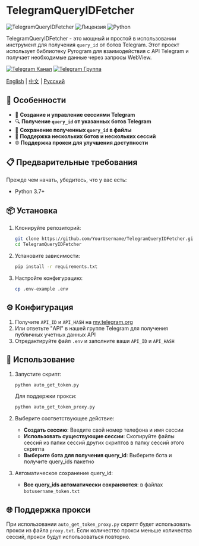 # TelegramQueryIDFetcher

![TelegramQueryIDFetcher](https://img.shields.io/badge/Telegram-QueryIDFetcher-blue.svg)
![Лицензия](https://img.shields.io/badge/Лицензия-MIT-green.svg)
![Python](https://img.shields.io/badge/Python-3.7%2B-yellow.svg)

TelegramQueryIDFetcher - это мощный и простой в использовании инструмент для получения `query_id` от ботов Telegram. Этот проект использует библиотеку Pyrogram для взаимодействия с API Telegram и получает необходимые данные через запросы WebView.

[![Telegram Канал](https://img.shields.io/badge/Telegram-Канал-red?logo=telegram&logoColor=white)](https://t.me/ScriptFreedom)
[![Telegram Группа](https://img.shields.io/badge/Telegram-Группа-red?logo=telegram&logoColor=white)](https://t.me/ScriptFreedomGroup)

[English](README.md) | [中文](README_CN.md) | [Русский](#русский)

## 🌟 Особенности

- 🚀 **Создание и управление сессиями Telegram**
- 🔍 **Получение `query_id` от указанных ботов Telegram**
- 💾 **Сохранение полученных `query_id` в файлы**
- 🤖 **Поддержка нескольких ботов и нескольких сессий**
- 🌐 **Поддержка прокси для улучшения доступности**

## 📋 Предварительные требования

Прежде чем начать, убедитесь, что у вас есть:

- Python 3.7+

## 📦 Установка

1. Клонируйте репозиторий:

    ```bash
    git clone https://github.com/YourUsername/TelegramQueryIDFetcher.git
    cd TelegramQueryIDFetcher
    ```

2. Установите зависимости:

    ```bash
    pip install -r requirements.txt
    ```

3. Настройте конфигурацию:

    ```bash
    cp .env-example .env
    ```

## ⚙️ Конфигурация

1. Получите `API_ID` и `API_HASH` на [my.telegram.org](https://my.telegram.org)
2. Или ответьте "API" в нашей группе Telegram для получения публичных учетных данных API
3. Отредактируйте файл `.env` и заполните ваши `API_ID` и `API_HASH`

## 🚀 Использование

1. Запустите скрипт:

    ```bash
    python auto_get_token.py
    ```

   Для поддержки прокси:

    ```bash
    python auto_get_token_proxy.py
    ```

2. Выберите соответствующее действие:

    - **Создать сессию**: Введите свой номер телефона и имя сессии
    - **Использовать существующие сессии**: Скопируйте файлы сессий из папки сессий других скриптов в папку сессий этого скрипта
    - **Выберите бота для получения query_id**: Выберите бота и получите query_ids пакетно

3. Автоматическое сохранение query_id:

    - **Все query_ids автоматически сохраняются**: в файлах `botusername_token.txt`

## 🌐 Поддержка прокси

При использовании `auto_get_token_proxy.py` скрипт будет использовать прокси из файла `proxy.txt`. Если количество прокси меньше количества сессий, прокси будут использоваться повторно.
